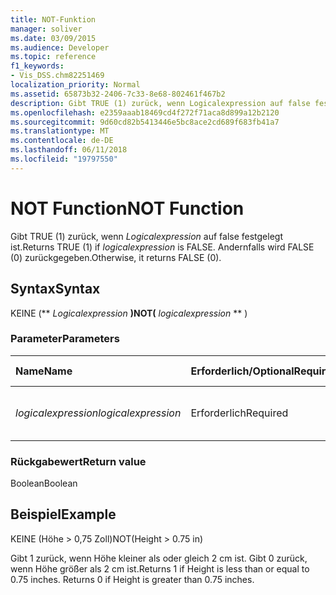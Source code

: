 ```yaml
---
title: NOT-Funktion
manager: soliver
ms.date: 03/09/2015
ms.audience: Developer
ms.topic: reference
f1_keywords:
- Vis_DSS.chm82251469
localization_priority: Normal
ms.assetid: 65873b32-2406-7c33-8e68-802461f467b2
description: Gibt TRUE (1) zurück, wenn Logicalexpression auf false festgelegt ist. Andernfalls wird FALSE (0) zurückgegeben.
ms.openlocfilehash: e2359aaab18469cd4f272f71aca8d899a12b2120
ms.sourcegitcommit: 9d60cd82b5413446e5bc8ace2cd689f683fb41a7
ms.translationtype: MT
ms.contentlocale: de-DE
ms.lasthandoff: 06/11/2018
ms.locfileid: "19797550"
---
```

# <a name="not-function"></a><span data-ttu-id="583c4-104">NOT Function</span><span class="sxs-lookup"><span data-stu-id="583c4-104">NOT Function</span></span>

<span data-ttu-id="583c4-105">Gibt TRUE (1) zurück, wenn _Logicalexpression_ auf false festgelegt ist.</span><span class="sxs-lookup"><span data-stu-id="583c4-105">Returns TRUE (1) if  _logicalexpression_ is FALSE.</span></span> <span data-ttu-id="583c4-106">Andernfalls wird FALSE (0) zurückgegeben.</span><span class="sxs-lookup"><span data-stu-id="583c4-106">Otherwise, it returns FALSE (0).</span></span> 
  
## <a name="syntax"></a><span data-ttu-id="583c4-107">Syntax</span><span class="sxs-lookup"><span data-stu-id="583c4-107">Syntax</span></span>

<span data-ttu-id="583c4-108">KEINE (** *Logicalexpression* **)</span><span class="sxs-lookup"><span data-stu-id="583c4-108">NOT(** *logicalexpression* ** )</span></span> 
  
### <a name="parameters"></a><span data-ttu-id="583c4-109">Parameter</span><span class="sxs-lookup"><span data-stu-id="583c4-109">Parameters</span></span>

|<span data-ttu-id="583c4-110">**Name**</span><span class="sxs-lookup"><span data-stu-id="583c4-110">**Name**</span></span>|<span data-ttu-id="583c4-111">**Erforderlich/Optional**</span><span class="sxs-lookup"><span data-stu-id="583c4-111">**Required/Optional**</span></span>|<span data-ttu-id="583c4-112">**Datentyp**</span><span class="sxs-lookup"><span data-stu-id="583c4-112">**Data Type**</span></span>|<span data-ttu-id="583c4-113">**Beschreibung**</span><span class="sxs-lookup"><span data-stu-id="583c4-113">**Description**</span></span>|
|:-----|:-----|:-----|:-----|
| <span data-ttu-id="583c4-114">_logicalexpression_</span><span class="sxs-lookup"><span data-stu-id="583c4-114">_logicalexpression_</span></span> <br/> |<span data-ttu-id="583c4-115">Erforderlich</span><span class="sxs-lookup"><span data-stu-id="583c4-115">Required</span></span>  <br/> |<span data-ttu-id="583c4-116">**String**</span><span class="sxs-lookup"><span data-stu-id="583c4-116">**String**</span></span> <br/> |<span data-ttu-id="583c4-117">Der logische Ausdruck, der ausgewertet werden soll.</span><span class="sxs-lookup"><span data-stu-id="583c4-117">The logical expression to evaluate.</span></span>  <br/> |
   
### <a name="return-value"></a><span data-ttu-id="583c4-118">Rückgabewert</span><span class="sxs-lookup"><span data-stu-id="583c4-118">Return value</span></span>

<span data-ttu-id="583c4-119">Boolean</span><span class="sxs-lookup"><span data-stu-id="583c4-119">Boolean</span></span>
  
## <a name="example"></a><span data-ttu-id="583c4-120">Beispiel</span><span class="sxs-lookup"><span data-stu-id="583c4-120">Example</span></span>

<span data-ttu-id="583c4-121">KEINE (Höhe \> 0,75 Zoll)</span><span class="sxs-lookup"><span data-stu-id="583c4-121">NOT(Height \> 0.75 in)</span></span> 
  
<span data-ttu-id="583c4-p103">Gibt 1 zurück, wenn Höhe kleiner als oder gleich 2 cm ist. Gibt 0 zurück, wenn Höhe größer als 2 cm ist.</span><span class="sxs-lookup"><span data-stu-id="583c4-p103">Returns 1 if Height is less than or equal to 0.75 inches. Returns 0 if Height is greater than 0.75 inches.</span></span> 
  

